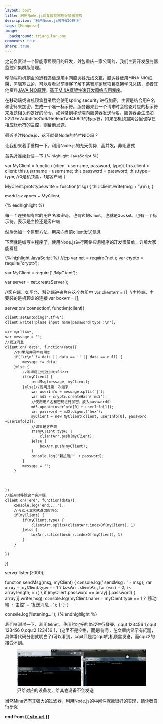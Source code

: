 ```yaml
---
layout: post
title: 利用Node.js对某智能家居服务器重构
description: "利用Node.js天生NIO特性"
tags: [Mongoose]
image:
  background: triangular.png
comments: true
share: true
---
```


之前负责过一个智能家居项目的开发，外包重庆一家公司的，我们主要开发服务器监控和集群版管理。

移动端和机顶盒的远程通信是用中间服务器完成交互，服务器使用MINA NIO框架，非阻塞式的，可以看看以前博客了解下<a href="http://blog.csdn.net/hacke2/article/details/32188927">某智能家居项目框架学习总结</a>，或者其他资料<a href="http://weixiaolu.iteye.com/blog/1479656">JAVA NIO原理</a>，<a href="http://www.iteye.com/topic/166596">基于MINA框架快速开发网络应用程序</a>。

在移动端或者机顶盒登录后会使用spring security 进行加密，主要是结合用户名和密码来加密，生成一个唯一标示符。服务器来到一个请求时会检查对应的标示符来发送相关约定好的命令，如登录到移动端向服务器发送命名，服务器会生成如522f9e2a459de81d6a9e9eadfa9468d1的标示符，如果在机顶盒集合里也存在相应标示符的主控，则给他发送。

最近关注Node.js，这不就是Node的特性NIO吗？

让我们来着手重构一下，利用Node.js的先天优势，高并发，非阻塞式

<!--more-->

首先对连接封装一下
{% highlight JavaScript %}

var MyClient = function (client, username, password, type){
	this.client = client;
	this.username = username;
	this.password = password;
	this.type = type; //0是机顶盒，1是客户端
}

MyClient.prototype.write = function(msg) {
	this.client.write(msg + '\r\n');
}

module.exports = MyClient;

{% endhighlight %}

每一个连接都有它的用户名和密码，也有它的client，也就是Socket。也有一个标示符，表示是主控还是客户端

然后添加一个原型方法，用来向当前client发送信息

下面就是编写主程序了，使用Node.js进行网络应用程序的开发很简单，详细大家能看懂

{% highlight JavaScript %}
//tcp
var net = require('net');
var crypto = require('crypto');



var MyClient = require('./MyClient');

var server = net.createServer();

//客户端，如平台、移动端进来放在这个数组中
var clientArr = [];
//主控端，主要装的是机顶盒的连接
var boxArr = [];


server.on('connection', function(client){

	
	client.setEncoding('utf-8');
	client.write('plase input name|password|type :\n');

	var myClient; 
	var message = '';
	//发送消息
	client.on('data', function(data){
		//如果是非回车则累加
		if('\r\n' != data || data == '' || data == null) {
			message += data;
		}else {
			//说明是已经注册的client
			if(myClient) {
				sendMsg(message, myClient);
			}else{//说明是第一次进来
				var userInfo = message.split('|');
				var md5 = crypto.createHash('md5');
				//使用用户名和密码进行加密，放入password中
				md5.update(userInfo[0] + userInfo[1]);
				var password = md5.digest('hex');
				myClient = new MyClient(client, userInfo[0], password, +userInfo[2]);
				//如果是客户端
				if(myClient.type) {
					clientArr.push(myClient);
				}else {
					boxArr.push(myClient);
				}
				console.log('新加用户' + password);
			}
			message = '';
		}
		
		
		
	})
	//断开时移除这个客户端
	client.on('end', function(data){
		console.log('end....');
		//有还未登录就退出的情况
		if(myClient) {
			if(myClient.type) {
				clientArr.splice(clientArr.indexOf(myClient), 1)
			}else {
				boxArr.splice(boxArr.indexOf(myClient), 1)
			}
		}
		
	})
})

server.listen(3000);

function sendMsg(msg, myClient) {
	console.log(' sendMsg : ' + msg);
	var array = myClient.type == 1 ? boxArr : clientArr;
	for (var i = 0; i < array.length; i++) {
		if (myClient.password == array[i].password) {
			 array[i].write(msg);
			 console.log(myClient.name + myClient.type == 1 ? '移动端' : '主控' + '发送消息....');
		};
	};
}

console.log('listening....');
{% endhighlight %}

我们来测试一下，利用telnet，使用约定好的协议进行登录，cqut 123456 1,cqut 123456 0,cqut2 123456 1，(这里不是空格，而是I符号，在文章内显示有问题，具体看代码分割就明白了)可以看到，cqut只是给cqut的机顶盒发送，而cqut2的接受不到。

<figure>
	<a href="/images/article/16.jpg">
		<img src="/images/article/16.jpg" alt="home" />
	</a>
	<figcaption>只给对应的设备发，给其他设备不会发送</figcaption>
</figure>

当然Mina还有其强大的过滤器，利用Node.js的中间件就能很好的实现，请读者自行研究

<strong>end from <a href="{{ site.url }}"> {{ site.url }}</a></strong>